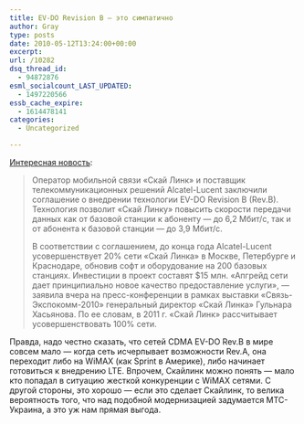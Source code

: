 ```yaml
---
title: EV-DO Revision B — это симпатично
author: Gray
type: posts
date: 2010-05-12T13:24:00+00:00
excerpt:
url: /10282
dsq_thread_id:
  - 94872876
esml_socialcount_LAST_UPDATED:
  - 1497220566
essb_cache_expire:
  - 1614478141
categories:
  - Uncategorized

---
```








[Интересная новость][1]:

> Оператор мобильной связи &#171;Скай Линк&#187; и поставщик телекоммуникационных решений Alcatel-Lucent заключили соглашение о внедрении технологии EV-DO Revision B (Rev.B). Технология позволит &#171;Скай Линку&#187; повысить скорости передачи данных как от базовой станции к абоненту &#8212; до 6,2 Мбит/с, так и от абонента к базовой станции &#8212; до 3,9 Мбит/с.
> 
> В соответствии с соглашением, до конца года Alcatel-Lucent усовершенствует 20% сети &#171;Скай Линка&#187; в Москве, Петербурге и Краснодаре, обновив софт и оборудование на 200 базовых станциях. Инвестиции в проект составят $15 млн. &#171;Апгрейд сети дает принципиально новое качество предоставление услуги&#187;, &#8212; заявила вчера на пресс-конференции в рамках выставки &#171;Связь-Экспокомм-2010&#187; генеральный директор &#171;Скай Линка&#187; Гульнара Хасьянова. По ее словам, в 2011 г. &#171;Скай Линк&#187; рассчитывает усовершенствовать 100% сети.

Правда, надо честно сказать, что сетей CDMA EV-DO Rev.B в мире совсем мало — когда сеть исчерпывает возможности Rev.A, она переходит либо на WiMAX (как Sprint в Америке), либо начинает готовиться к внедрению LTE. Впрочем, Скайлинк можно понять — мало кто попадал в ситуацию жесткой конкуренции с WiMAX сетями. С другой стороны, это хорошо — если это сделает Скайлинк, то велика вероятность того, что над подобной модернизацией задумается МТС-Украина, а это уж нам прямая выгода.

 [1]: http://www.comnews.ru/index.cfm?id=52693
